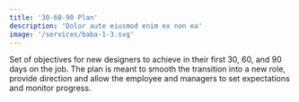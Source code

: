 ```yaml
---
title: '30-60-90 Plan'
description: 'Dolor aute eiusmod enim ex non ea'
image: '/services/baba-1-3.svg'
---
```


Set of objectives for new designers to achieve in their first 30, 60, and 90 days on the job. The plan is meant to smooth the transition into a new role, provide direction and allow the employee and managers to set expectations and monitor progress.